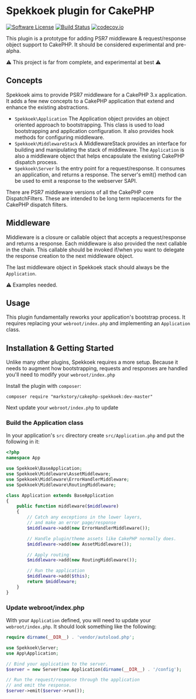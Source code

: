 # Spekkoek plugin for CakePHP

[![Software License](https://img.shields.io/badge/license-MIT-brightgreen.svg?style=flat-square)](LICENSE.txt)
[![Build Status](https://travis-ci.org/markstory/cakephp-spekkoek.svg?branch=master)](https://travis-ci.org/markstory/cakephp-spekkoek)
[![codecov.io](https://codecov.io/github/markstory/cakephp-spekkoek/coverage.svg?branch=master)](https://codecov.io/github/markstory/cakephp-spekkoek?branch=master)

This plugin is a prototype for adding PSR7 middleware & request/response object
support to CakePHP. It should be considered experimental and pre-alpha.

:warning: This project is far from complete, and experimental at best :warning:

## Concepts

Spekkoek aims to provide PSR7 middleware for a CakePHP 3.x application. It adds
a few new concepts to a CakePHP application that extend and enhance the existing abstractions.

* `Spekkoek\Application` The Application object provides an object oriented
  approach to bootstrapping. This class is used to load bootstrapping and
  application configuration. It also provides hook methods for configuring
  middleware.
* `Spekkoek\MiddlewareStack` A MiddlewareStack provides an interface for
  building and manipulating the stack of middleware. The `Application` is also
  a middleware object that helps encapsulate the existing CakePHP dispatch
  process.
* `Spekkoek\Server` Is the entry point for a request/response. It consumes an
  application, and returns a response. The server's emit() method can be used
  to emit a response to the webserver SAPI.

There are PSR7 middleware versions of all the CakePHP core DispatchFilters.
These are intended to be long term replacements for the CakePHP dispatch
filters.

## Middleware

Middleware is a closure or callable object that accepts a request/response and
returns a response. Each middleware is also provided the next callable in the chain.
This callable should be invoked if/when you want to delegate the response creation to the
next middleware object.

The last middleware object in Spekkoek stack should always be the `Application`.

:warning: Examples needed.

## Usage

This plugin fundamentally reworks your application's bootstrap process. It
requires replacing your `webroot/index.php` and implementing an `Application` class.

## Installation & Getting Started

Unlike many other plugins, Spekkoek requires a more setup. Because it needs to augment how
bootstrapping, requests and responses are handled you'll need to modify your `webroot/index.php`

Install the plugin with `composer`:

```
composer require "markstory/cakephp-spekkoek:dev-master"
```

Next update your `webroot/index.php` to update

### Build the Application class

In your application's `src` directory create `src/Application.php` and put the following
in it:

```php
<?php
namespace App

use Spekkoek\BaseApplication;
use Spekkoek\Middleware\AssetMiddleware;
use Spekkoek\Middleware\ErrorHandlerMiddleware;
use Spekkoek\Middleware\RoutingMiddleware;

class Application extends BaseApplication
{
    public function middleware($middleware)
    {
        // Catch any exceptions in the lower layers,
        // and make an error page/response
        $middleware->add(new ErrorHandlerMiddleware());

        // Handle plugin/theme assets like CakePHP normally does.
        $middleware->add(new AssetMiddleware());

        // Apply routing
        $middleware->add(new RoutingMiddleware());

        // Run the application
        $middleware->add($this);
        return $middleware;
    }
}
```

### Update webroot/index.php

With your `Application` defined, you will need to update your
`webroot/index.php`.  It should look something like the following:

```php
require dirname(__DIR__) . 'vendor/autoload.php';

use Spekkoek\Server;
use App\Application;

// Bind your application to the server.
$server = new Server(new Application(dirname(__DIR__) . '/config');

// Run the request/response through the application
// and emit the response.
$server->emit($server->run());
```
